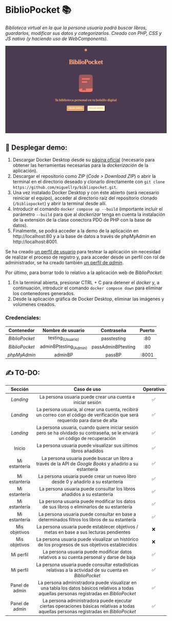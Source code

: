 # BiblioPocket 📚
_Biblioteca virtual en la que la persona usuaria podrá buscar libros, guardarlos, modificar sus datos y categorizarlos. Creado con PHP, CSS y JS nativo (y haciendo uso de WebComponents)._

<img src="demo/demo_pantalla_inicial.png" alt="Captura de pantalla de la vista inicial de BiblioPocket 📚" >

## 🚀 Desplegar demo:
1. Descargar Docker Desktop desde su [página oficial](https://www.docker.com/products/docker-desktop/) (necesario para obtener las herramientas necesarias para la _dockerización_ de la aplicación).
2. Descargar el repositorio como ZIP (_Code > Download ZIP_) o abrir la terminal en el directorio deseado y clonarlo directamente con ```git clone https://github.com/miguellrp/bibliopocket.git```.
3. Una vez instalado Docker Desktop y con éste abierto (será necesario reiniciar el equipo), acceder al directorio raíz del repositorio clonado (``` /bibliopocket ```) y abrir la terminal desde allí.
4. Introducir el comando ```docker compose up --build``` (importante incluír el parámetro ```--build``` para que al _dockerizar_ tenga en cuenta la instalación de la extensión de la clase conectora PDO de PHP con la base de datos).
5. Finalmente, se podrá acceder a la demo de la aplicación en http://localhost:80 y a la base de datos a través de phpMyAdmin en http://localhost:8001.

Se ha creado <a href="#credenciales">un perfil de usuario</a> para testear la aplicación sin necesidad de realizar el proceso de registro y, para acceder desde un perfil con rol de administrador, se ha creado también <a href="#credenciales">un perfil de _admin_</a>.

Por último, para borrar todo lo relativo a la aplicación web de _BiblioPocket_:
1. En la terminal abierta, presionar CTRL + C para detener el _docker_ y, a continuación, introducir el comando ```docker compose down``` para eliminar los contenedores generados.
2. Desde la aplicación gráfica de Docker Desktop, eliminar las imágenes y volúmenes creados.


### Credenciales:
| Contenedor | Nombre de usuario | Contraseña | Puerto |
|:---:|:---:|:---:|:---:|
| _BiblioPocket_ | testing<sub>(Usuario)</sub> | passtesting | :80 |
| _BiblioPocket_ | adminBPtesting<sub>(Admin)</sub> | passAdminBPtesting | :80 |
| _phpMyAdmin_ | adminBP | passBP | :8001 |


## ✍️ TO-DO:
| Sección | Caso de uso | Operativo |
|:---:|:---:|:---:|
| _Landing_ | La persona usuaria puede crear una cuenta e iniciar sesión | ✅ |
| _Landing_ | La persona usuaria, al crear una cuenta, recibirá un correo con el código de verificación que será requerido para darse de alta | ✅ |
| _Landing_ | La persona usuaria, cuando quiere iniciar sesión pero se ha olvidado su contraseña, se le enviará un código de recuperación | ✅ |
| Inicio | La persona usuaria puede visualizar sus últimos libros añadidos | ✅ |
| Mi estantería | La persona usuaria puede buscar un libro a través de la API de _Google Books_ y añadirlo a su estantería | ✅ |
| Mi estantería | La persona usuaria puede crear un nuevo libro desde 0 y añadirlo a su estantería | ✅ |
| Mi estantería | La persona usuaria puede consultar los libros añadidos a su estantería | ✅ |
| Mi estantería | La persona usuaria puede modificar los datos de sus libros o eliminarlos de su estantería | ✅ |
| Mi estantería | La persona usuaria puede consultar en base a determinados filtros los libros de su estantería | ✅ |
| Mis objetivos | La persona usuaria puede establecer objetivos / metas en base a sus lecturas pendientes | ❌ |
| Mis objetivos | La persona usuaria puede visualizar un histórico de los progresos de sus objetivos establecidos | ❌ |
| Mi perfil | La persona usuaria puede modificar datos relativos a su cuenta personal y darse de baja | ✅ |
| Mi perfil | La persona usuaria puede consultar estadísticas relativas a la actividad de su cuenta en _BiblioPocket_ | ✅ |
| Panel de admin | La persona administradora puede visualizar en una tabla los datos básicos relativos a todas aquellas personas registradas en _BiblioPocket_ | ✅
| Panel de admin | La persona administradora puede ejecutar ciertas operaciones básicas relativas a todas aquellas personas registradas en _BiblioPocket_ | ✅